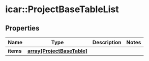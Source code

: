 # icar::ProjectBaseTableList


## Properties

Name | Type | Description | Notes
------------ | ------------- | ------------- | -------------
**items** | [**array[ProjectBaseTable]**](ProjectBaseTable.md) |  | 


